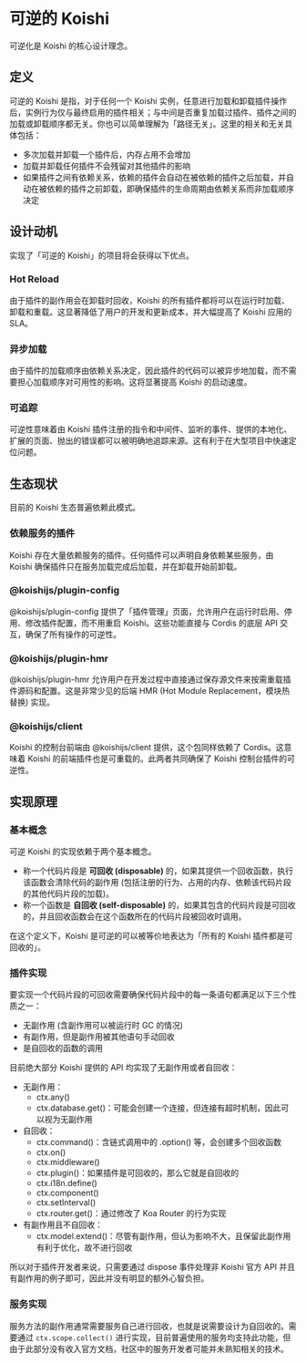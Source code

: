 # 可逆的 Koishi

可逆化是 Koishi 的核心设计理念。

## 定义

可逆的 Koishi 是指，对于任何一个 Koishi 实例，任意进行加载和卸载插件操作后，实例行为仅与最终启用的插件相关；与中间是否重复加载过插件、插件之间的加载或卸载顺序都无关。你也可以简单理解为「路径无关」。这里的相关和无关具体包括：

- 多次加载并卸载一个插件后，内存占用不会增加
- 加载并卸载任何插件不会残留对其他插件的影响
- 如果插件之间有依赖关系，依赖的插件会自动在被依赖的插件之后加载，并自动在被依赖的插件之前卸载，即确保插件的生命周期由依赖关系而非加载顺序决定

## 设计动机

实现了「可逆的 Koishi」的项目将会获得以下优点。

### Hot Reload

由于插件的副作用会在卸载时回收，Koishi 的所有插件都将可以在运行时加载、卸载和重载。这显著降低了用户的开发和更新成本，并大幅提高了 Koishi 应用的 SLA。

### 异步加载

由于插件的加载顺序由依赖关系决定，因此插件的代码可以被异步地加载，而不需要担心加载顺序对可用性的影响。这将显著提高 Koishi 的启动速度。

### 可追踪

可逆性意味着由 Koishi 插件注册的指令和中间件、监听的事件、提供的本地化、扩展的页面、抛出的错误都可以被明确地追踪来源。这有利于在大型项目中快速定位问题。

## 生态现状

目前的 Koishi 生态普遍依赖此模式。

### 依赖服务的插件

Koishi 存在大量依赖服务的插件。任何插件可以声明自身依赖某些服务，由 Koishi 确保插件只在服务加载完成后加载，并在卸载开始前卸载。

### @koishijs/plugin-config

@koishijs/plugin-config 提供了「插件管理」页面，允许用户在运行时启用、停用、修改插件配置，而不用重启 Koishi。这些功能直接与 Cordis 的底层 API 交互，确保了所有操作的可逆性。

### @koishijs/plugin-hmr

@koishijs/plugin-hmr 允许用户在开发过程中直接通过保存源文件来按需重载插件源码和配置。这是非常少见的后端 HMR (Hot Module Replacement，模块热替换) 实现。

### @koishijs/client

Koishi 的控制台前端由 @koishijs/client 提供，这个包同样依赖了 Cordis。这意味着 Koishi 的前端插件也是可重载的。此两者共同确保了 Koishi 控制台插件的可逆性。

## 实现原理

### 基本概念

可逆 Koishi 的实现依赖于两个基本概念。

- 称一个代码片段是 **可回收 (disposable)** 的，如果其提供一个回收函数，执行该函数会清除代码的副作用 (包括注册的行为、占用的内存、依赖该代码片段的其他代码片段的加载)。
- 称一个函数是 **自回收 (self-disposable)** 的，如果其包含的代码片段是可回收的，并且回收函数会在这个函数所在的代码片段被回收时调用。

在这个定义下，Koishi 是可逆的可以被等价地表达为「所有的 Koishi 插件都是可回收的」。

### 插件实现

要实现一个代码片段的可回收需要确保代码片段中的每一条语句都满足以下三个性质之一：

- 无副作用 (含副作用可以被运行时 GC 的情况)
- 有副作用，但是副作用被其他语句手动回收
- 是自回收的函数的调用

目前绝大部分 Koishi 提供的 API 均实现了无副作用或者自回收：

- 无副作用：
  - ctx.any()
  - ctx.database.get()：可能会创建一个连接，但连接有超时机制，因此可以视为无副作用
- 自回收：
  - ctx.command()：含链式调用中的 .option() 等，会创建多个回收函数
  - ctx.on()
  - ctx.middleware()
  - ctx.plugin()：如果插件是可回收的，那么它就是自回收的
  - ctx.i18n.define()
  - ctx.component()
  - ctx.setInterval()
  - ctx.router.get()：通过修改了 Koa Router 的行为实现
- 有副作用且不自回收：
  - ctx.model.extend()：尽管有副作用，但认为影响不大，且保留此副作用有利于优化，故不进行回收

所以对于插件开发者来说，只需要通过 dispose 事件处理非 Koishi 官方 API 并且有副作用的例子即可，因此并没有明显的额外心智负担。

### 服务实现

服务方法的副作用通常需要服务自己进行回收，也就是说需要设计为自回收的。需要通过 `ctx.scope.collect()` 进行实现，目前普遍使用的服务均支持此功能，但由于此部分没有收入官方文档，社区中的服务开发者可能并未熟知相关的技术。


<!-- ## 对比

### 可逆与正交

为了确保服务 API 的可逆性，通常需要对服务进行正交化设计。

### 可逆与零占用

可逆本身与零占用无关，但是可逆与零占用共同组成了热更新的基石。

### 可逆与 0dt

可逆并未实现 0dt，但热更新最大限度地减少了用户在生产环境下的重启次数，客观上增加了 SLA。 -->
